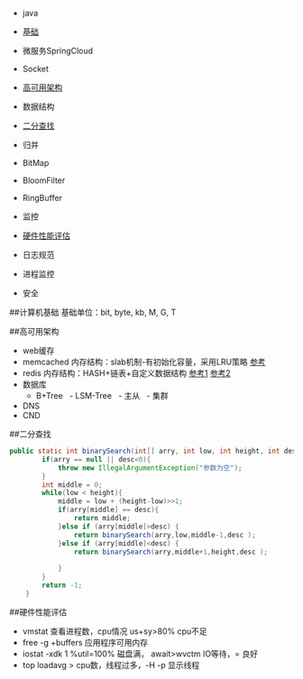 - java
 - [基础](#计算机基础)
 - 微服务SpringCloud
 - Socket
 - [高可用架构](#高可用架构)

- 数据结构
 - [二分查找](#二分查找)
 - 归并
 - BitMap
 - BloomFilter
 - RingBuffer

- 监控
 - [硬件性能评估](#硬件性能评估)
 - 日志规范
 - 进程监控
- 安全

##计算机基础
基础单位：bit, byte, kb, M, G, T

##高可用架构
- web缓存
 - memcached 内存结构：slab机制-有初始化容量，采用LRU策略 [参考](http://blog.itpub.net/15480802/viewspace-1422370/)
 - redis 内存结构：HASH+链表+自定义数据结构  [参考1](http://www.searchtb.com/2011/05/redis-storage.html) [参考2](http://blog.csdn.net/yfkiss/article/details/23775917)
 - 数据库
   - B+Tree
   - LSM-Tree
   - 主从
   - 集群
- DNS
- CND

##二分查找
```java
public static int binarySearch(int[] arry, int low, int height, int desc){
    	if(arry == null || desc<0){ 
    		throw new IllegalArgumentException("参数为空");
    	}
    	int middle = 0;
    	while(low < height){
    		middle = low + (height-low)>>1;
    		if(arry[middle] == desc){
    			return middle;
    		}else if (arry[middle]>desc) {
    			return binarySearch(arry,low,middle-1,desc );
			}else if (arry[middle]<desc) {
				return binarySearch(arry,middle+1,height,desc );
				
			}
    	}
    	return -1;
    }
```
##硬件性能评估
- vmstat 查看进程数，cpu情况 us+sy>80% cpu不足
- free -g +buffers 应用程序可用内存
- iostat -xdk 1 %util=100% 磁盘满， await>wvctm IO等待，= 良好
- top loadavg > cpu数，线程过多，-H -p 显示线程
